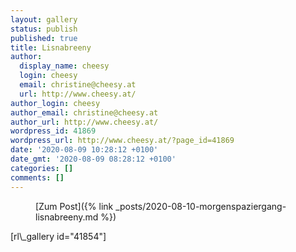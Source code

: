 ```yaml
---
layout: gallery
status: publish
published: true
title: Lisnabreeny
author:
  display_name: cheesy
  login: cheesy
  email: christine@cheesy.at
  url: http://www.cheesy.at/
author_login: cheesy
author_email: christine@cheesy.at
author_url: http://www.cheesy.at/
wordpress_id: 41869
wordpress_url: http://www.cheesy.at/?page_id=41869
date: '2020-08-09 10:28:12 +0100'
date_gmt: '2020-08-09 08:28:12 +0100'
categories: []
comments: []
---
```

<!-- wp:core-embed/wordpress {"url":"http://www.cheesy.at/2020/08/morgenspaziergang-lisnabreeny/","type":"rich","providerNameSlug":"cheesy-at","className":""} -->
<figure class="wp-block-embed-wordpress wp-block-embed is-type-rich is-provider-cheesy-at">
<div class="wp-block-embed__wrapper">
[Zum Post]({% link _posts/2020-08-10-morgenspaziergang-lisnabreeny.md %})
</div>
</figure>
<!-- /wp:core-embed/wordpress -->
<!-- wp:paragraph -->
[rl\_gallery id="41854"]
<!-- /wp:paragraph -->

